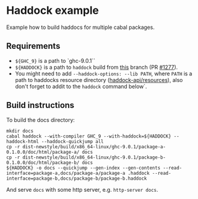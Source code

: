 Haddock example
===============

Example how to build haddocs for multiple cabal packages.

Requirements  
------------

* `${GHC_9}` is a path to `ghc-9.0.1``
* `${HADDOCK}` is a path to `haddock` build from [this](https://github.com/coot/haddock/tree/coot/multiple-packages) branch (PR [#1277](https://github.com/haskell/haddock/pull/1277)).
* You might need to add `--haddock-options: --lib PATH`, where `PATH` is a path
  to haddocks resource directory ([haddock-api/resources](https://github.com/haskell/haddock/tree/ghc-9.0/haddock-api/resources)), also don't forget to addit to the `haddock` command below`.


Build instructions
------------------

To build the docs directory:

```
mkdir docs
cabal haddock --with-compiler GHC_9 --with-haddock=${HADDOCK} --haddock-html --haddock-quickjump all
cp -r dist-newstyle/build/x86_64-linux/ghc-9.0.1/package-a-0.1.0.0/doc/html/package-a/ docs
cp -r dist-newstyle/build/x86_64-linux/ghc-9.0.1/package-b-0.1.0.0/doc/html/package-b/ docs
${HADDOCK} -o docs --quickjump --gen-index --gen-contents --read-interface=package-a,docs/package-a/package-a .haddock --read-interface=package-b,docs/package-b/package-b.haddock
```

And serve `docs` with some http server, e.g. `http-server docs`.
